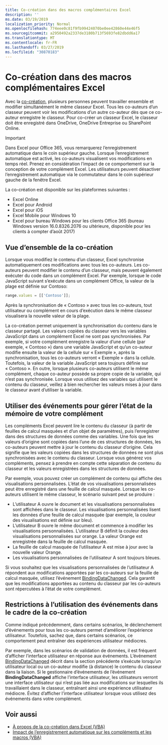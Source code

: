 ```yaml
---
title: Co-création dans des macros complémentaires Excel
description: ''
ms.date: 03/19/2019
localization_priority: Normal
ms.openlocfilehash: 774eee0c81f9fb99424070be0ee42860e44e46f5
ms.sourcegitcommit: a2950492a2337de3180b713f5693fe82dbdd6a17
ms.translationtype: MT
ms.contentlocale: fr-FR
ms.lasthandoff: 03/27/2019
ms.locfileid: "30870183"
---
```

# <a name="coauthoring-in-excel-add-ins"></a>Co-création dans des macros complémentaires Excel  

Avec la [co-création](https://support.office.com/article/Collaborate-on-Excel-workbooks-at-the-same-time-with-co-authoring-7152aa8b-b791-414c-a3bb-3024e46fb104), plusieurs personnes peuvent travailler ensemble et modifier simultanément le même classeur Excel. Tous les co-auteurs d’un classeur peuvent voir les modifications d’un autre co-auteur dès que ce co-auteur enregistre le classeur. Pour co-créer un classeur Excel, le classeur doit être enregistré dans OneDrive, OneDrive Entreprise ou SharePoint Online.

> [!IMPORTANT]
> Dans Excel pour Office 365, vous remarquerez l’enregistrement automatique dans le coin supérieur gauche. Lorsque l’enregistrement automatique est activé, les co-auteurs visualisent vos modifications en temps réel. Prenez en considération l’impact de ce comportement sur la conception de votre complément Excel. Les utilisateurs peuvent désactiver l’enregistrement automatique via le commutateur dans le coin supérieur gauche de la fenêtre Excel.

La co-création est disponible sur les plateformes suivantes :

- Excel Online
- Excel pour Android
- Excel pour iOS
- Excel Mobile pour Windows 10
- Excel pour bureau Windows pour les clients Office 365 (bureau Windows version 16.0.8326.2076 ou ultérieure, disponible pour les clients à compter d’août 2017)

## <a name="coauthoring-overview"></a>Vue d’ensemble de la co-création

Lorsque vous modifiez le contenu d’un classeur, Excel synchronise automatiquement ces modifications avec tous les co-auteurs. Les co-auteurs peuvent modifier le contenu d’un classeur, mais peuvent également exécuter du code dans un complément Excel. Par exemple, lorsque le code JavaScript suivant s’exécute dans un complément Office, la valeur de la plage est définie sur Contoso:

```js
range.values = [['Contoso']];
```
Après la synchronisation de « Contoso » avec tous les co-auteurs, tout utilisateur ou complément en cours d’exécution dans le même classeur visualisera la nouvelle valeur de la plage. 

La co-création permet uniquement la synchronisation du contenu dans le classeur partagé. Les valeurs copiées du classeur vers les variables JavaScript dans un complément Excel ne sont pas synchronisées. Par exemple, si votre complément enregistre la valeur d’une cellule (par exemple, « Contoso ») dans une variable JavaScript et qu’un co-auteur modifie ensuite la valeur de la cellule sur « Exemple », après la synchronisation, tous les co-auteurs verront « Exemple » dans la cellule. Toutefois, la valeur de la variable JavaScript sera toujours définie sur « Contoso ». En outre, lorsque plusieurs co-auteurs utilisent le même complément, chaque co-auteur possède sa propre copie de la variable, qui n’est pas synchronisée. Lorsque vous utilisez des variables qui utilisent le contenu du classeur, veillez à bien rechercher les valeurs mises à jour dans le classeur avant d’utiliser la variable.

## <a name="use-events-to-manage-the-in-memory-state-of-your-add-in"></a>Utiliser des événements pour gérer l’état de la mémoire de votre complément

Les compléments Excel peuvent lire le contenu du classeur (à partir de feuilles de calcul masquées et d’un objet de paramètres), puis l’enregistrer dans des structures de données comme des variables. Une fois que les valeurs d’origine sont copiées dans l’une de ces structures de données, les co-auteurs peuvent mettre à jour le contenu du classeur d’origine. Cela signifie que les valeurs copiées dans les structures de données ne sont plus synchronisées avec le contenu du classeur. Lorsque vous générez vos compléments, pensez à prendre en compte cette séparation de contenu du classeur et les valeurs enregistrées dans les structures de données.

Par exemple, vous pouvez créer un complément de contenu qui affiche des visualisations personnalisées. L’état de vos visualisations personnalisées peut être enregistré dans une feuille de calcul masquée. Lorsque les co-auteurs utilisent le même classeur, le scénario suivant peut se produire :

- L’utilisateur A ouvre le document et les visualisations personnalisées sont affichées dans le classeur. Les visualisations personnalisées lisent les données d’une feuille de calcul masquée (par exemple, la couleur des visualisations est définie sur bleu).
- L’utilisateur B ouvre le même document et commence à modifier les visualisations personnalisées. L’utilisateur B définit la couleur des visualisations personnalisées sur orange. La valeur Orange est enregistrée dans la feuille de calcul masquée.
- La feuille de calcul masquée de l’utilisateur A est mise à jour avec la nouvelle valeur Orange.
- Les visualisations personnalisées de l’utilisateur A sont toujours bleues.

Si vous souhaitez que les visualisations personnalisées de l’utilisateur A répondent aux modifications apportées par les co-auteurs sur la feuille de calcul masquée, utilisez l’événement [BindingDataChanged](/javascript/api/office/office.bindingdatachangedeventargs). Cela garantit que les modifications apportées au contenu du classeur par les co-auteurs sont répercutées à l’état de votre complément.

## <a name="caveats-to-using-events-with-coauthoring"></a>Restrictions à l’utilisation des événements dans le cadre de la co-création

Comme indiqué précédemment, dans certains scénarios, le déclenchement d’événements pour tous les co-auteurs permet d’améliorer l’expérience utilisateur. Toutefois, sachez que, dans certains scénarios, ce comportement peut entraîner des expériences utilisateur médiocres. 

Par exemple, dans les scénarios de validation de données, il est fréquent d’afficher l’interface utilisateur en réponse aux événements. L’événement [BindingDataChanged](/javascript/api/office/office.bindingdatachangedeventargs) décrit dans la section précédente s’exécute lorsqu’un utilisateur local ou un co-auteur modifie (à distance) le contenu du classeur dans la liaison. Si le gestionnaire d’événements de l’événement **BindingDataChanged** affiche l’interface utilisateur, les utilisateurs verront une interface utilisateur qui n’est pas liée aux modifications sur lesquelles ils travaillaient dans le classeur, entraînant ainsi une expérience utilisateur médiocre. Évitez d’afficher l’interface utilisateur lorsque vous utilisez des événements dans votre complément.

## <a name="see-also"></a>Voir aussi

- [À propos de la co-création dans Excel (VBA)](/office/vba/excel/concepts/about-coauthoring-in-excel)
- [Impact de l’enregistrement automatique sur les compléments et les macros (VBA)](/office/vba/library-reference/concepts/how-autosave-impacts-addins-and-macros)
